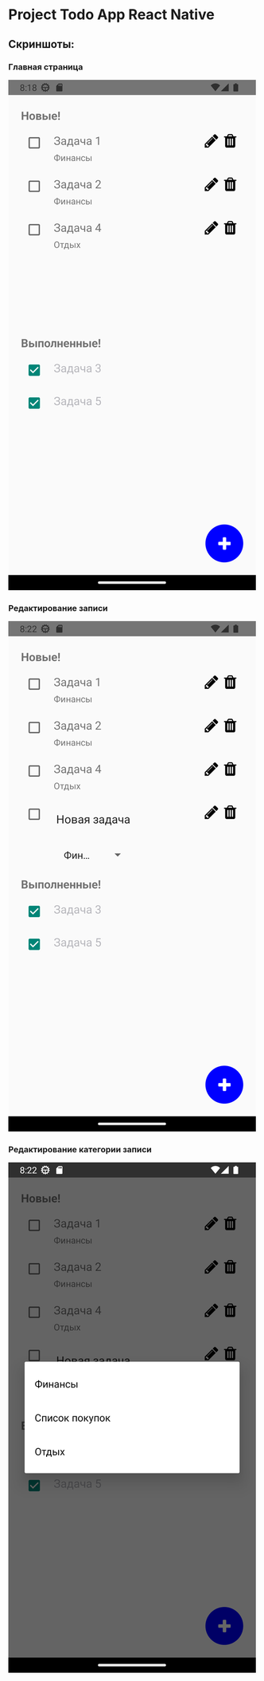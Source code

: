 # Project Todo App React Native

## Скриншоты:

### Главная страница
![Main](docs/main.png)

### Редактирование записи
![Main](docs/todo%20item%20edit.png)

### Редактирование категории записи
![Main](docs/todo%20item%20category.png)

